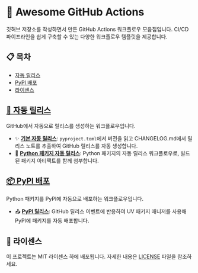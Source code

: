 # 🚀 Awesome GitHub Actions

깃허브 저장소를 작성하면서 만든 GitHub Actions 워크플로우 모음집입니다. CI/CD 파이프라인을 쉽게 구축할 수 있는 다양한 워크플로우 템플릿을 제공합니다.

## 📋 목차

- [자동 릴리스](#자동-릴리스)
- [PyPI 배포](#pypi-배포)
- [라이센스](#라이센스)

## [🔄 자동 릴리스](./auto-release/README.md)

GitHub에서 자동으로 릴리스를 생성하는 워크플로우입니다.

- ✨ [**기본 자동 릴리스**](./auto-release/auto-release.yaml): `pyproject.toml`에서 버전을 읽고 CHANGELOG.md에서 릴리스 노트를 추출하여 GitHub 릴리스를 자동 생성합니다.
- 🐍 [**Python 패키지 자동 릴리스**](./auto-release/auto-release-python.yaml): Python 패키지의 자동 릴리스 워크플로우로, 빌드된 패키지 아티팩트를 함께 첨부합니다.

## [📦 PyPI 배포](./pypi/README.md)

Python 패키지를 PyPI에 자동으로 배포하는 워크플로우입니다.

- 📤 [**PyPI 릴리스**](./pypi/pypi.yaml): GitHub 릴리스 이벤트에 반응하여 UV 패키지 매니저를 사용해 PyPI에 패키지를 자동 배포합니다.

## 📄 라이센스

이 프로젝트는 MIT 라이센스 하에 배포됩니다. 자세한 내용은 [LICENSE](LICENSE) 파일을 참조하세요.

